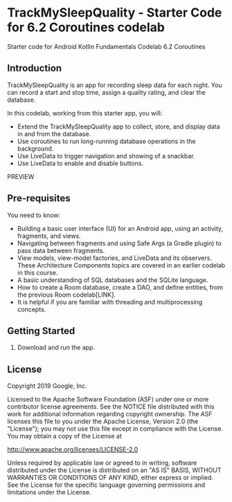 TrackMySleepQuality - Starter Code for 6.2 Coroutines codelab
=============================================================

Starter code for Android Kotlin Fundamentals Codelab 6.2 Coroutines

Introduction
------------

TrackMySleepQuality is an app for recording sleep data for each night. 
You can record a start and stop time, assign a quality rating, and clear the database. 

In this codelab, working from this starter app, you will:

* Extend the TrackMySleepQuality app to collect, store, and display data in and from the database. 
* Use coroutines to run long-running database operations in the background. 
* Use LiveData to trigger navigation and showing of a snackbar. 
* Use LiveData to enable and disable buttons.

PREVIEW

Pre-requisites
--------------

You need to know:

* Building a basic user interface (UI) for an Android app, 
  using an activity, fragments, and views.
* Navigating between fragments and using Safe Args (a Gradle plugin) 
  to pass data between fragments.
* View models, view-model factories, and LiveData and its observers. 
  These Architecture Components topics are covered in an earlier codelab in this course.
* A basic understanding of SQL databases and the SQLite language.
* How to create a Room database, create a DAO, and define entities, 
  from the previous Room codelab[LINK]. 
* It is helpful if you are familiar with threading and multiprocessing concepts.


Getting Started
---------------

1. Download and run the app.

License
-------

Copyright 2019 Google, Inc.

Licensed to the Apache Software Foundation (ASF) under one or more contributor
license agreements.  See the NOTICE file distributed with this work for
additional information regarding copyright ownership.  The ASF licenses this
file to you under the Apache License, Version 2.0 (the "License"); you may not
use this file except in compliance with the License.  You may obtain a copy of
the License at

  http://www.apache.org/licenses/LICENSE-2.0

Unless required by applicable law or agreed to in writing, software
distributed under the License is distributed on an "AS IS" BASIS, WITHOUT
WARRANTIES OR CONDITIONS OF ANY KIND, either express or implied.  See the
License for the specific language governing permissions and limitations under
the License.
